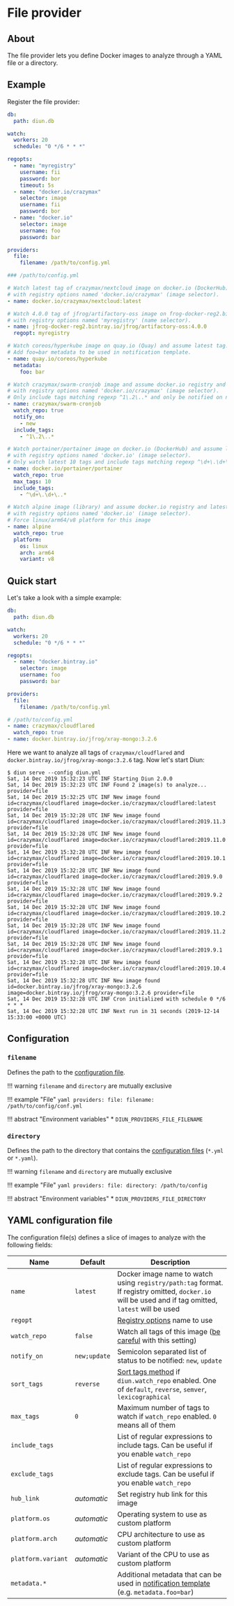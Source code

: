 # File provider

## About

The file provider lets you define Docker images to analyze through a YAML file or a directory.

## Example

Register the file provider:

```yaml
db:
  path: diun.db

watch:
  workers: 20
  schedule: "0 */6 * * *"

regopts:
  - name: "myregistry"
    username: fii
    password: bor
    timeout: 5s
  - name: "docker.io/crazymax"
    selector: image
    username: fii
    password: bor
  - name: "docker.io"
    selector: image
    username: foo
    password: bar

providers:
  file:
    filename: /path/to/config.yml
```

```yaml
### /path/to/config.yml

# Watch latest tag of crazymax/nextcloud image on docker.io (DockerHub)
# with registry options named 'docker.io/crazymax' (image selector).
- name: docker.io/crazymax/nextcloud:latest

# Watch 4.0.0 tag of jfrog/artifactory-oss image on frog-docker-reg2.bintray.io (Bintray)
# with registry options named 'myregistry' (name selector).
- name: jfrog-docker-reg2.bintray.io/jfrog/artifactory-oss:4.0.0
  regopt: myregistry

# Watch coreos/hyperkube image on quay.io (Quay) and assume latest tag.
# Add foo=bar metadata to be used in notification template.
- name: quay.io/coreos/hyperkube
  metadata:
    foo: bar

# Watch crazymax/swarm-cronjob image and assume docker.io registry and latest tag
# with registry options named 'docker.io/crazymax' (image selector).
# Only include tags matching regexp ^1\.2\..* and only be notified on new tag.
- name: crazymax/swarm-cronjob
  watch_repo: true
  notify_on:
    - new
  include_tags:
    - ^1\.2\..*

# Watch portainer/portainer image on docker.io (DockerHub) and assume latest tag
# with registry options named 'docker.io' (image selector).
# Only watch latest 10 tags and include tags matching regexp ^\d+\.\d+\..*
- name: docker.io/portainer/portainer
  watch_repo: true
  max_tags: 10
  include_tags:
    - ^\d+\.\d+\..*

# Watch alpine image (library) and assume docker.io registry and latest tag
# with registry options named 'docker.io' (image selector).
# Force linux/arm64/v8 platform for this image
- name: alpine
  watch_repo: true
  platform:
    os: linux
    arch: arm64
    variant: v8
```

## Quick start

Let's take a look with a simple example:

```yaml
db:
  path: diun.db

watch:
  workers: 20
  schedule: "0 */6 * * *"

regopts:
  - name: "docker.bintray.io"
    selector: image
    username: foo
    password: bar

providers:
  file:
    filename: /path/to/config.yml
```

```yaml
# /path/to/config.yml
- name: crazymax/cloudflared
  watch_repo: true
- name: docker.bintray.io/jfrog/xray-mongo:3.2.6
```

Here we want to analyze all tags of `crazymax/cloudflared` and `docker.bintray.io/jfrog/xray-mongo:3.2.6` tag.
Now let's start Diun:

```
$ diun serve --config diun.yml
Sat, 14 Dec 2019 15:32:23 UTC INF Starting Diun 2.0.0
Sat, 14 Dec 2019 15:32:23 UTC INF Found 2 image(s) to analyze... provider=file
Sat, 14 Dec 2019 15:32:25 UTC INF New image found id=crazymax/cloudflared image=docker.io/crazymax/cloudflared:latest provider=file
Sat, 14 Dec 2019 15:32:28 UTC INF New image found id=crazymax/cloudflared image=docker.io/crazymax/cloudflared:2019.11.3 provider=file
Sat, 14 Dec 2019 15:32:28 UTC INF New image found id=crazymax/cloudflared image=docker.io/crazymax/cloudflared:2019.11.0 provider=file
Sat, 14 Dec 2019 15:32:28 UTC INF New image found id=crazymax/cloudflared image=docker.io/crazymax/cloudflared:2019.10.1 provider=file
Sat, 14 Dec 2019 15:32:28 UTC INF New image found id=crazymax/cloudflared image=docker.io/crazymax/cloudflared:2019.9.0 provider=file
Sat, 14 Dec 2019 15:32:28 UTC INF New image found id=crazymax/cloudflared image=docker.io/crazymax/cloudflared:2019.9.2 provider=file
Sat, 14 Dec 2019 15:32:28 UTC INF New image found id=crazymax/cloudflared image=docker.io/crazymax/cloudflared:2019.10.2 provider=file
Sat, 14 Dec 2019 15:32:28 UTC INF New image found id=crazymax/cloudflared image=docker.io/crazymax/cloudflared:2019.11.2 provider=file
Sat, 14 Dec 2019 15:32:28 UTC INF New image found id=crazymax/cloudflared image=docker.io/crazymax/cloudflared:2019.9.1 provider=file
Sat, 14 Dec 2019 15:32:28 UTC INF New image found id=crazymax/cloudflared image=docker.io/crazymax/cloudflared:2019.10.4 provider=file
Sat, 14 Dec 2019 15:32:28 UTC INF New image found id=docker.bintray.io/jfrog/xray-mongo:3.2.6 image=docker.bintray.io/jfrog/xray-mongo:3.2.6 provider=file
Sat, 14 Dec 2019 15:32:28 UTC INF Cron initialized with schedule 0 */6 * * *
Sat, 14 Dec 2019 15:32:28 UTC INF Next run in 31 seconds (2019-12-14 15:33:00 +0000 UTC)
```

## Configuration

### `filename`

Defines the path to the [configuration file](#yaml-configuration-file).

!!! warning
    `filename` and `directory` are mutually exclusive

!!! example "File"
    ```yaml
    providers:
      file:
        filename: /path/to/config/conf.yml
    ```

!!! abstract "Environment variables"
    * `DIUN_PROVIDERS_FILE_FILENAME`

### `directory`

Defines the path to the directory that contains the [configuration files](#yaml-configuration-file) (`*.yml` or `*.yaml`).

!!! warning
    `filename` and `directory` are mutually exclusive

!!! example "File"
    ```yaml
    providers:
      file:
        directory: /path/to/config
    ```

!!! abstract "Environment variables"
    * `DIUN_PROVIDERS_FILE_DIRECTORY`

## YAML configuration file

The configuration file(s) defines a slice of images to analyze with the following fields:

| Name               | Default      | Description                                                                                                                                             |
|--------------------|--------------|---------------------------------------------------------------------------------------------------------------------------------------------------------|
| `name`             | `latest`     | Docker image name to watch using `registry/path:tag` format. If registry omitted, `docker.io` will be used and if tag omitted, `latest` will be used    |
| `regopt`           |              | [Registry options](../config/regopts.md) name to use                                                                                                    |
| `watch_repo`       | `false`      | Watch all tags of this image ([be careful](../faq.md#docker-hub-rate-limits) with this setting)                                                         |
| `notify_on`        | `new;update` | Semicolon separated list of status to be notified: `new`, `update`                                                                                      |
| `sort_tags`        | `reverse`    | [Sort tags method](../faq.md#tags-sorting-when-using-watch_repo) if `diun.watch_repo` enabled. One of `default`, `reverse`, `semver`, `lexicographical` |
| `max_tags`         | `0`          | Maximum number of tags to watch if `watch_repo` enabled. `0` means all of them                                                                          |
| `include_tags`     |              | List of regular expressions to include tags. Can be useful if you enable `watch_repo`                                                                   |
| `exclude_tags`     |              | List of regular expressions to exclude tags. Can be useful if you enable `watch_repo`                                                                   |
| `hub_link`         | _automatic_  | Set registry hub link for this image                                                                                                                    |
| `platform.os`      | _automatic_  | Operating system to use as custom platform                                                                                                              |
| `platform.arch`    | _automatic_  | CPU architecture to use as custom platform                                                                                                              |
| `platform.variant` | _automatic_  | Variant of the CPU to use as custom platform                                                                                                            |
| `metadata.*`       |              | Additional metadata that can be used in [notification template](../faq.md#notification-template) (e.g. `metadata.foo=bar`)                              |
